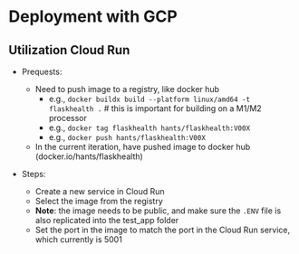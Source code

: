 # Deployment with GCP

## Utilization Cloud Run
- Prequests:
    - Need to push image to a registry, like docker hub 
        - e.g., `docker buildx build --platform linux/amd64 -t flaskhealth .` # this is important for building on a M1/M2 processor 
        - e.g., `docker tag flaskhealth hants/flaskhealth:V00X`
        - e.g., `docker push hants/flaskhealth:V00X`
    - In the current iteration, have pushed image to docker hub (docker.io/hants/flaskhealth)

- Steps:
    - Create a new service in Cloud Run
    - Select the image from the registry
    - **Note**: the image needs to be public, and make sure the `.ENV` file is also replicated into the test_app folder
    - Set the port in the image to match the port in the Cloud Run service, which currently is 5001